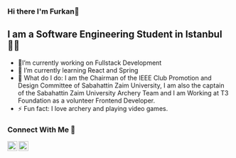 ### Hi there I'm Furkan👋

## I am a Software Engineering Student in Istanbul 👨‍🎓

- 🔭I’m currently working on Fullstack Development
- 🌱 I’m currently learning React and Spring
- 👻 What do I do: I am the Chairman of the IEEE Club Promotion and Design Committee of Sabahattin Zaim University, I am also the captain of the Sabahattin Zaim University Archery Team and I am Working at T3 Foundation as a volunteer Frontend Developer.
- ⚡ Fun fact: I love archery and playing video games.

### Connect With Me 🤙

[<img align="left" alt="furkanlebit | linkedIn" width="22px" src="https://cdn.jsdelivr.net/npm/simple-icons@v3/icons/linkedin.svg"/>][linkedin]
[<img align="left" alt="furkanlebit | linkedIn" width="22px" src="https://cdn.jsdelivr.net/npm/simple-icons@v3/icons/instagram.svg"/>][instagram]

[linkedin]: https://www.linkedin.com/in/furkanlebit7/
[instagram]: https://www.instagram.com/furkanlebit7/
